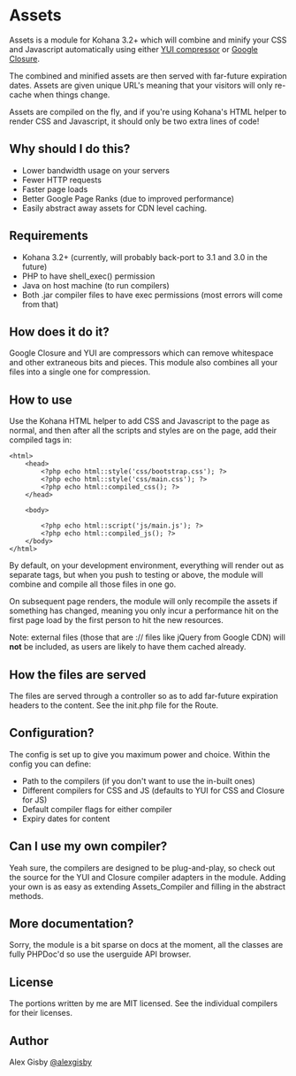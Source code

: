 # Assets

Assets is a module for Kohana 3.2+ which will combine and minify your CSS and Javascript automatically using either [YUI compressor](http://developer.yahoo.com/yui/compressor/) or [Google Closure](https://developers.google.com/closure/compiler/).

The combined and minified assets are then served with far-future expiration dates. Assets are given unique URL's meaning that your visitors will only re-cache when things change.

Assets are compiled on the fly, and if you're using Kohana's HTML helper to render CSS and Javascript, it should only be two extra lines of code!

## Why should I do this?

- Lower bandwidth usage on your servers
- Fewer HTTP requests
- Faster page loads
- Better Google Page Ranks (due to improved performance)
- Easily abstract away assets for CDN level caching.

## Requirements

- Kohana 3.2+ (currently, will probably back-port to 3.1 and 3.0 in the future)
- PHP to have shell_exec() permission
- Java on host machine (to run compilers)
- Both .jar compiler files to have exec permissions (most errors will come from that)

## How does it do it?

Google Closure and YUI are compressors which can remove whitespace and other extraneous bits and pieces. This module also combines all your files into a single one for compression.

## How to use

Use the Kohana HTML helper to add CSS and Javascript to the page as normal, and then after all the
scripts and styles are on the page, add their compiled tags in:

	<html>
		<head>
			<?php echo html::style('css/bootstrap.css'); ?>
			<?php echo html::style('css/main.css'); ?>
			<?php echo html::compiled_css(); ?>
		</head>
		
		<body>
		
			<?php echo html::script('js/main.js'); ?>
			<?php echo html::compiled_js(); ?>
		</body>
	</html>

By default, on your development environment, everything will render out as separate tags, but when you push to testing or above,
the module will combine and compile all those files in one go.

On subsequent page renders, the module will only recompile the assets if something has changed, meaning you only incur a performance hit on
the first page load by the first person to hit the new resources.

Note: external files (those that are :// files like jQuery from Google CDN) will **not** be included, as users are likely to have them cached already.

## How the files are served

The files are served through a controller so as to add far-future expiration headers to the content. See the init.php file for the Route.

## Configuration?

The config is set up to give you maximum power and choice. Within the config you can define:

- Path to the compilers (if you don't want to use the in-built ones)
- Different compilers for CSS and JS (defaults to YUI for CSS and Closure for JS)
- Default compiler flags for either compiler
- Expiry dates for content

## Can I use my own compiler?

Yeah sure, the compilers are designed to be plug-and-play, so check out the source for the YUI and Closure compiler adapters in the module. Adding your own is as easy as extending Assets_Compiler and filling in the abstract methods.

## More documentation?

Sorry, the module is a bit sparse on docs at the moment, all the classes are fully PHPDoc'd so use the userguide API browser.

## License

The portions written by me are MIT licensed. See the individual compilers for their licenses.

## Author

Alex Gisby [@alexgisby](http://twitter.com/alexgisby)